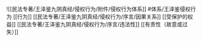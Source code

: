![[民法专著/王泽鉴九阴真经/侵权行为/附件/侵权行为体系]] #体系/王泽鉴侵权行为
[[行为]]
[[民法专著/王泽鉴九阴真经/侵权行为/序言/因果关系]]
[[受保护的权益]]
[[民法专著/王泽鉴九阴真经/侵权行为/序言/违法性]]
[[有责性（故意或过失）]]
